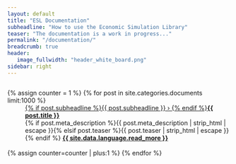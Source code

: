 ```yaml
---
layout: default
title: "ESL Documentation"
subheadline: "How to use the Economic Simulation Library"
teaser: "The documentation is a work in progress..."
permalink: "/documentation/"
breadcrumb: true
header:
   image_fullwidth: "header_white_board.png"
sidebar: right
---
```

<div id="blog-index" class="row">
	<div class="small-12 columns t30">
    <dl class="accordion" data-accordion>
			{% assign counter = 1 %}
			{% for post in site.categories.documents limit:1000 %}
			<dd class="accordion-navigation">
			<a href="#panel{{ counter }}"><span class="iconfont"></span> {% if post.subheadline %}{{ post.subheadline }} › {% endif %}<strong>{{ post.title }}</strong></a>
				<div id="panel{{ counter }}" class="content">
					{% if post.meta_description %}{{ post.meta_description | strip_html | escape }}{% elsif post.teaser %}{{ post.teaser | strip_html | escape }}{% endif %}
					<a href="{{ site.url }}{{ post.url }}" title="Read {{ post.title escape_once }}"><strong>{{ site.data.language.read_more }}</strong></a><br><br>
				</div>
			</dd>
			{% assign counter=counter | plus:1 %}
			{% endfor %}
		</dl>
	</div><!-- /.small-12.columns -->
</div><!-- /.row -->
